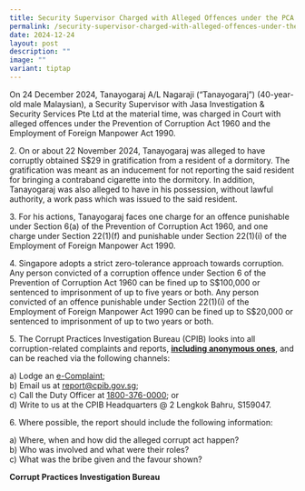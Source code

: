 ```yaml
---
title: Security Supervisor Charged with Alleged Offences under the PCA and EMFA
permalink: /security-supervisor-charged-with-alleged-offences-under-the-pca-and-emfa/
date: 2024-12-24
layout: post
description: ""
image: ""
variant: tiptap
---
```

<p>On 24 December 2024, Tanayogaraj A/L Nagaraji (“Tanayogaraj”) (40-year-old
male Malaysian), a Security Supervisor with Jasa Investigation &amp; Security
Services Pte Ltd at the material time, was charged in Court with alleged
offences under the Prevention of Corruption Act 1960 and the Employment
of Foreign Manpower Act 1990.</p>
<p>2. On or about 22 November 2024, Tanayogaraj was alleged to have corruptly
obtained S$29 in gratification from a resident of a dormitory. The gratification
was meant as an inducement for not reporting the said resident for bringing
a contraband cigarette into the dormitory. In addition, Tanayogaraj was
also alleged to have in his possession, without lawful authority, a work
pass which was issued to the said resident.</p>
<p>3. For his actions, Tanayogaraj faces one charge for an offence punishable
under Section 6(a) of the Prevention of Corruption Act 1960, and one charge
under Section 22(1)(f) and punishable under Section 22(1)(i) of the Employment
of Foreign Manpower Act 1990.</p>
<p>4. Singapore adopts a strict zero-tolerance approach towards corruption.
Any person convicted of a corruption offence under Section 6 of the Prevention
of Corruption Act 1960 can be fined up to S$100,000 or sentenced to imprisonment
of up to five years or both. Any person convicted of an offence punishable
under Section 22(1)(i) of the Employment of Foreign Manpower Act 1990 can
be fined up to S$20,000 or sentenced to imprisonment of up to two years
or both.</p>
<p>5. The Corrupt Practices Investigation Bureau (CPIB) looks into all corruption-related
complaints and reports, <strong><u>including anonymous ones</u></strong>,
and can be reached via the following channels:</p>
<p>a) Lodge an <a href="https://www.cpib.gov.sg/e-services/e-complaint-for-corrupt-conduct/" rel="noopener nofollow" target="_blank"><u>e-Complaint</u></a>;
<br>b) Email us at <a href="mailto:report@cpib.gov.sg" rel="noopener noreferrer nofollow" target="_blank"><u>report@cpib.gov.sg</u></a>;&nbsp;
<br>c) Call the Duty Officer at <a href="tel:1800-376-0000" rel="noopener nofollow" target="_blank"><u>1800-376-0000</u></a>; or
<br>d) Write to us at the CPIB Headquarters @ 2 Lengkok Bahru, S159047.</p>
<p>6. Where possible, the report should include the following information:</p>
<p>a) Where, when and how did the alleged corrupt act happen?
<br>b) Who was involved and what were their roles?
<br>c) What was the bribe given and the favour shown?</p>
<p></p>
<p><strong>Corrupt Practices Investigation Bureau</strong>
</p>
<p></p>